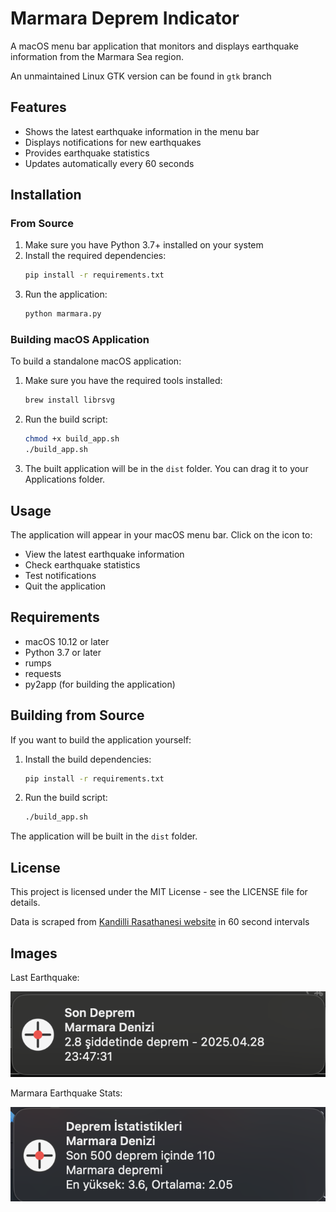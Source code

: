 # Marmara Deprem Indicator

A macOS menu bar application that monitors and displays earthquake information from the Marmara Sea region.

An unmaintained Linux GTK version can be found in `gtk` branch

## Features

- Shows the latest earthquake information in the menu bar
- Displays notifications for new earthquakes
- Provides earthquake statistics
- Updates automatically every 60 seconds

## Installation

### From Source

1. Make sure you have Python 3.7+ installed on your system
2. Install the required dependencies:
   ```bash
   pip install -r requirements.txt
   ```
3. Run the application:
   ```bash
   python marmara.py
   ```

### Building macOS Application

To build a standalone macOS application:

1. Make sure you have the required tools installed:
   ```bash
   brew install librsvg
   ```

2. Run the build script:
   ```bash
   chmod +x build_app.sh
   ./build_app.sh
   ```

3. The built application will be in the `dist` folder. You can drag it to your Applications folder.

## Usage

The application will appear in your macOS menu bar. Click on the icon to:
- View the latest earthquake information
- Check earthquake statistics
- Test notifications
- Quit the application

## Requirements

- macOS 10.12 or later
- Python 3.7 or later
- rumps
- requests
- py2app (for building the application)

## Building from Source

If you want to build the application yourself:

1. Install the build dependencies:
   ```bash
   pip install -r requirements.txt
   ```

2. Run the build script:
   ```bash
   ./build_app.sh
   ```

The application will be built in the `dist` folder.

## License

This project is licensed under the MIT License - see the LICENSE file for details.

Data is scraped from [Kandilli Rasathanesi website](http://www.koeri.boun.edu.tr/scripts/lst4.asp) in 60 second intervals 

Images
-----
Last Earthquake:


![Last Marmara Earthquake](https://github.com/vedit/deprem-indicator-applet/raw/master/images/last_eq.png "Last Earthquake")


Marmara Earthquake Stats:


![Marmara Earthquake Stats](https://github.com/vedit/deprem-indicator-applet/raw/master/images/eq_stats.png "Marmara Earthquake Stats")
